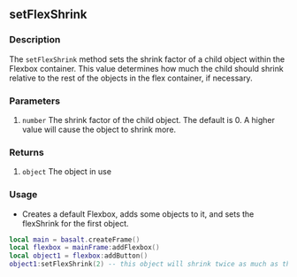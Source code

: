 ## setFlexShrink

### Description

The `setFlexShrink` method sets the shrink factor of a child object within the Flexbox container. This value determines how much the child should shrink relative to the rest of the objects in the flex container, if necessary.

### Parameters

1. `number` The shrink factor of the child object. The default is 0. A higher value will cause the object to shrink more.

### Returns

1. `object` The object in use

### Usage

* Creates a default Flexbox, adds some objects to it, and sets the flexShrink for the first object.

```lua
local main = basalt.createFrame()
local flexbox = mainFrame:addFlexbox()
local object1 = flexbox:addButton()
object1:setFlexShrink(2) -- this object will shrink twice as much as the others if necessary
```
